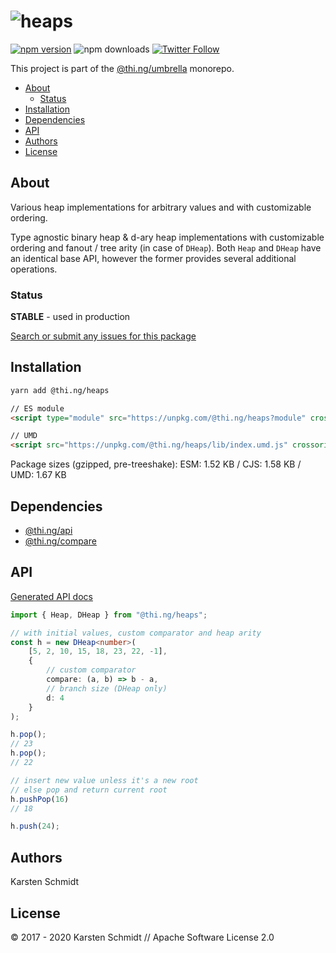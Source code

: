 <!-- This file is generated - DO NOT EDIT! -->

# ![heaps](https://media.thi.ng/umbrella/banners/thing-heaps.svg?bbf868b8)

[![npm version](https://img.shields.io/npm/v/@thi.ng/heaps.svg)](https://www.npmjs.com/package/@thi.ng/heaps)
![npm downloads](https://img.shields.io/npm/dm/@thi.ng/heaps.svg)
[![Twitter Follow](https://img.shields.io/twitter/follow/thing_umbrella.svg?style=flat-square&label=twitter)](https://twitter.com/thing_umbrella)

This project is part of the
[@thi.ng/umbrella](https://github.com/thi-ng/umbrella/) monorepo.

- [About](#about)
  - [Status](#status)
- [Installation](#installation)
- [Dependencies](#dependencies)
- [API](#api)
- [Authors](#authors)
- [License](#license)

## About

Various heap implementations for arbitrary values and with customizable ordering.

Type agnostic binary heap & d-ary heap implementations with customizable
ordering and fanout / tree arity (in case of `DHeap`). Both `Heap` and
`DHeap` have an identical base API, however the former provides several
additional operations.

### Status

**STABLE** - used in production

[Search or submit any issues for this package](https://github.com/thi-ng/umbrella/issues?q=is%3Aissue+is%3Aopen+%5Bheaps%5D)

## Installation

```bash
yarn add @thi.ng/heaps
```

```html
// ES module
<script type="module" src="https://unpkg.com/@thi.ng/heaps?module" crossorigin></script>

// UMD
<script src="https://unpkg.com/@thi.ng/heaps/lib/index.umd.js" crossorigin></script>
```

Package sizes (gzipped, pre-treeshake): ESM: 1.52 KB / CJS: 1.58 KB / UMD: 1.67 KB

## Dependencies

- [@thi.ng/api](https://github.com/thi-ng/umbrella/tree/develop/packages/api)
- [@thi.ng/compare](https://github.com/thi-ng/umbrella/tree/develop/packages/compare)

## API

[Generated API docs](https://docs.thi.ng/umbrella/heaps/)

```ts
import { Heap, DHeap } from "@thi.ng/heaps";

// with initial values, custom comparator and heap arity
const h = new DHeap<number>(
    [5, 2, 10, 15, 18, 23, 22, -1],
    {
        // custom comparator
        compare: (a, b) => b - a,
        // branch size (DHeap only)
        d: 4
    }
);

h.pop();
// 23
h.pop();
// 22

// insert new value unless it's a new root
// else pop and return current root
h.pushPop(16)
// 18

h.push(24);
```

## Authors

Karsten Schmidt

## License

&copy; 2017 - 2020 Karsten Schmidt // Apache Software License 2.0
